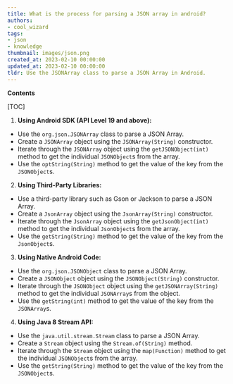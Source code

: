 ```yaml
---
title: What is the process for parsing a JSON array in android?
authors:
- cool_wizard
tags:
- json
- knowledge
thumbnail: images/json.png
created_at: 2023-02-10 00:00:00
updated_at: 2023-02-10 00:00:00
tldr: Use the JSONArray class to parse a JSON Array in Android.
---
```


**Contents**

[TOC]

1. **Using Android SDK (API Level 19 and above):**

- Use the `org.json.JSONArray` class to parse a JSON Array.
- Create a `JSONArray` object using the `JSONArray(String)` constructor.
- Iterate through the `JSONArray` object using the `getJSONObject(int)` method to get the individual `JSONObject`s from the array.
- Use the `optString(String)` method to get the value of the key from the `JSONObject`s.

2. **Using Third-Party Libraries:**

- Use a third-party library such as Gson or Jackson to parse a JSON Array.
- Create a `JsonArray` object using the `JsonArray(String)` constructor.
- Iterate through the `JsonArray` object using the `getJsonObject(int)` method to get the individual `JsonObject`s from the array.
- Use the `getString(String)` method to get the value of the key from the `JsonObject`s.

3. **Using Native Android Code:**

- Use the `org.json.JSONObject` class to parse a JSON Array.
- Create a `JSONObject` object using the `JSONObject(String)` constructor.
- Iterate through the `JSONObject` object using the `getJSONArray(String)` method to get the individual `JSONArray`s from the object.
- Use the `getString(int)` method to get the value of the key from the `JSONArray`s.

4. **Using Java 8 Stream API:**

- Use the `java.util.stream.Stream` class to parse a JSON Array.
- Create a `Stream` object using the `Stream.of(String)` method.
- Iterate through the `Stream` object using the `map(Function)` method to get the individual `JSONObject`s from the array.
- Use the `getString(String)` method to get the value of the key from the `JSONObject`s.
